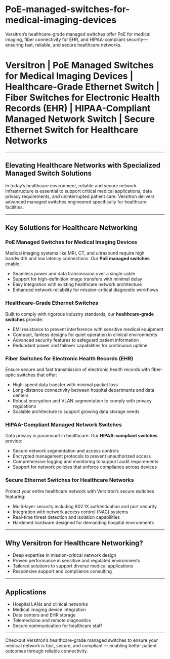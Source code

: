 # PoE-managed-switches-for-medical-imaging-devices
Versitron’s healthcare-grade managed switches offer PoE for medical imaging, fiber connectivity for EHR, and HIPAA-compliant security—ensuring fast, reliable, and secure healthcare networks.

# Versitron | PoE Managed Switches for Medical Imaging Devices | Healthcare-Grade Ethernet Switch | Fiber Switches for Electronic Health Records (EHR) | HIPAA-Compliant Managed Network Switch | Secure Ethernet Switch for Healthcare Networks

---

## Elevating Healthcare Networks with Specialized Managed Switch Solutions

In today’s healthcare environment, reliable and secure network infrastructure is essential to support critical medical applications, data privacy requirements, and uninterrupted patient care. Versitron delivers advanced managed switches engineered specifically for healthcare facilities.

---

## Key Solutions for Healthcare Networking

### PoE Managed Switches for Medical Imaging Devices

Medical imaging systems like MRI, CT, and ultrasound require high bandwidth and low latency connections. Our **PoE managed switches** enable:

- Seamless power and data transmission over a single cable
- Support for high-definition image transfers with minimal delay
- Easy integration with existing healthcare network architecture
- Enhanced network reliability for mission-critical diagnostic workflows

### Healthcare-Grade Ethernet Switches

Built to comply with rigorous industry standards, our **healthcare-grade switches** provide:

- EMI resistance to prevent interference with sensitive medical equipment
- Compact, fanless designs for quiet operation in clinical environments
- Advanced security features to safeguard patient information
- Redundant power and failover capabilities for continuous uptime

### Fiber Switches for Electronic Health Records (EHR)

Ensure secure and fast transmission of electronic health records with fiber-optic switches that offer:

- High-speed data transfer with minimal packet loss
- Long-distance connectivity between hospital departments and data centers
- Robust encryption and VLAN segmentation to comply with privacy regulations
- Scalable architecture to support growing data storage needs

### HIPAA-Compliant Managed Network Switches

Data privacy is paramount in healthcare. Our **HIPAA-compliant switches** provide:

- Secure network segmentation and access controls
- Encrypted management protocols to prevent unauthorized access
- Comprehensive logging and monitoring to support audit requirements
- Support for network policies that enforce compliance across devices

### Secure Ethernet Switches for Healthcare Networks

Protect your entire healthcare network with Versitron’s secure switches featuring:

- Multi-layer security including 802.1X authentication and port security
- Integration with network access control (NAC) systems
- Real-time threat detection and isolation capabilities
- Hardened hardware designed for demanding hospital environments

---

## Why Versitron for Healthcare Networking?

- Deep expertise in mission-critical network design  
- Proven performance in sensitive and regulated environments  
- Tailored solutions to support diverse medical applications  
- Responsive support and compliance consulting  

---

## Applications

- Hospital LANs and clinical networks  
- Medical imaging device integration  
- Data centers and EHR storage  
- Telemedicine and remote diagnostics  
- Secure communication for healthcare staff  

---

Checkout Versitron’s healthcare-grade managed switches to ensure your medical network is fast, secure, and compliant — enabling better patient outcomes through reliable connectivity.

